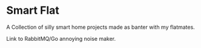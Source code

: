 # Smart Flat

A Collection of silly smart home projects made as banter with my flatmates.

Link to RabbitMQ/Go annoying noise maker.